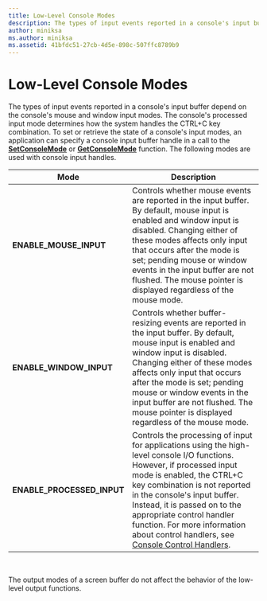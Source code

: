 ```yaml
---
title: Low-Level Console Modes
description: The types of input events reported in a console's input buffer depend on the console's mouse and window input modes.
author: miniksa
ms.author: miniksa
ms.assetid: 41bfdc51-27cb-4d5e-898c-507ffc8789b9
---
```


# Low-Level Console Modes


The types of input events reported in a console's input buffer depend on the console's mouse and window input modes. The console's processed input mode determines how the system handles the CTRL+C key combination. To set or retrieve the state of a console's input modes, an application can specify a console input buffer handle in a call to the [**SetConsoleMode**](setconsolemode.md) or [**GetConsoleMode**](getconsolemode.md) function. The following modes are used with console input handles.

| Mode                         | Description                                                                                                                                                                                                                                                                                                                                                                                           |
|------------------------------|-------------------------------------------------------------------------------------------------------------------------------------------------------------------------------------------------------------------------------------------------------------------------------------------------------------------------------------------------------------------------------------------------------|
| **ENABLE\_MOUSE\_INPUT**     | Controls whether mouse events are reported in the input buffer. By default, mouse input is enabled and window input is disabled. Changing either of these modes affects only input that occurs after the mode is set; pending mouse or window events in the input buffer are not flushed. The mouse pointer is displayed regardless of the mouse mode.                                                |
| **ENABLE\_WINDOW\_INPUT**    | Controls whether buffer-resizing events are reported in the input buffer. By default, mouse input is enabled and window input is disabled. Changing either of these modes affects only input that occurs after the mode is set; pending mouse or window events in the input buffer are not flushed. The mouse pointer is displayed regardless of the mouse mode.                                      |
| **ENABLE\_PROCESSED\_INPUT** | Controls the processing of input for applications using the high-level console I/O functions. However, if processed input mode is enabled, the CTRL+C key combination is not reported in the console's input buffer. Instead, it is passed on to the appropriate control handler function. For more information about control handlers, see [Console Control Handlers](console-control-handlers.md). |

 

The output modes of a screen buffer do not affect the behavior of the low-level output functions.

 

 




